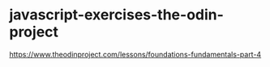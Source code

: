 # javascript-exercises-the-odin-project
https://www.theodinproject.com/lessons/foundations-fundamentals-part-4
